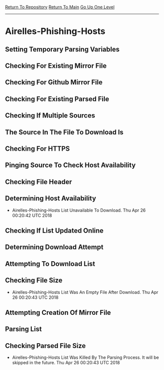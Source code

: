 [Return To Repository](https://github.com/deathbybandaid/piholeparser/)
[Return To Main](https://github.com/deathbybandaid/piholeparser/blob/master/RecentRunLogs/Mainlog.md)
[Go Up One Level](https://github.com/deathbybandaid/piholeparser/blob/master/RecentRunLogs/TopLevelScripts/30-Processing-Blacklists.md)
____________________________________
# Airelles-Phishing-Hosts
## Setting Temporary Parsing Variables
## Checking For Existing Mirror File
## Checking For Github Mirror File
## Checking For Existing Parsed File
## Checking If Multiple Sources
## The Source In The File To Download Is
## Checking For HTTPS
## Pinging Source To Check Host Availability
## Checking File Header
## Determining Host Availability
* Airelles-Phishing-Hosts List Unavailable To Download. Thu Apr 26 00:20:42 UTC 2018
## Checking If List Updated Online
## Determining Download Attempt
## Attempting To Download List
## Checking File Size
* Airelles-Phishing-Hosts List Was An Empty File After Download. Thu Apr 26 00:20:43 UTC 2018
## Attempting Creation Of Mirror File
## Parsing List
## Checking Parsed File Size
* Airelles-Phishing-Hosts List Was Killed By The Parsing Process. It will be skipped in the future. Thu Apr 26 00:20:43 UTC 2018
